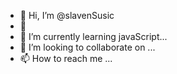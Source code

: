 - 👋 Hi, I’m @slavenSusic
- 👀 
- 🌱 I’m currently learning javaScript...
- 💞️ I’m looking to collaborate on ...
- 📫 How to reach me ...

<!---
slavenSusic/slavenSusic is a ✨ special ✨ repository because its `README.md` (this file) appears on your GitHub profile.
You can click the Preview link to take a look at your changes.
--->
